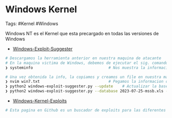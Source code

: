 # Windows Kernel 

Tags: #Kernel #Windows 

Windows NT es el Kernel que esta precargado en todas las versiones de Windows 

* [Windows-Exploit-Suggester](https://github.com/AonCyberLabs/Windows-Exploit-Suggester)
```bash 
# Descargamos la herramienta anterior en nuestra maquina de atacante
# En la maquina victima de Windows, debemos de ejecutar el sig. comando y copiar todo el resultado para despues poder usarlo con el exploit
❯ systeminfo                                 # Nos muestra la informacion de Windows

# Una vez obtenida la info, la copiamos y creamos un file en nuestra maquina de atacante
❯ nvim win7.txt                              # Pegamos la informacion obtenida del comando anterior en ese archivo
❯ python2 windows-exploit-suggester.py --update    # Actualizar la base de datos 
❯ python2 windows-exploit-suggester.py --database 2023-07-25-mssb.xls --systeminfo ~/Desktop/win7.txt    # Con este comando haremos que con la base de datos mas actual pueda detectar las vulnerabilidades de la maquina victima 
```

* [Windows-Kernel-Exploits](https://github.com/SecWiki/windows-kernel-exploits)
```bash
# Esta pagina en Github es un buscador de exploits para las diferentes versiones de Windows, en la cual podemos descargar los file '.c, .exe'.
```